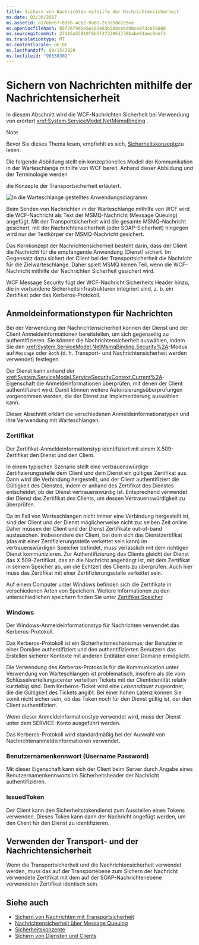 ```yaml
---
title: Sichern von Nachrichten mithilfe der Nachrichtensicherheit
ms.date: 03/30/2017
ms.assetid: a17ebe67-836b-4c52-9a81-2c3d58e225ee
ms.openlocfilehash: b5f7679d5e5ec82e63b588cebd90ce873c055088
ms.sourcegitcommit: 27a15a55019f6b5f2733961738babe94aec0def3
ms.translationtype: MT
ms.contentlocale: de-DE
ms.lasthandoff: 09/15/2020
ms.locfileid: "90558302"
---
```

# <a name="securing-messages-using-message-security"></a>Sichern von Nachrichten mithilfe der Nachrichtensicherheit
In diesem Abschnitt wird die WCF-Nachrichten Sicherheit bei Verwendung von erörtert <xref:System.ServiceModel.NetMsmqBinding> .  
  
> [!NOTE]
> Bevor Sie dieses Thema lesen, empfiehlt es sich, [Sicherheitskonzepte](security-concepts.md)zu lesen.  
  
 Die folgende Abbildung stellt ein konzeptionelles Modell der Kommunikation in der Warteschlange mithilfe von WCF bereit. Anhand dieser Abbildung und der Terminologie werden  
  
 die Konzepte der Transportsicherheit erläutert.  
  
 ![In die Warteschlange gestelltes Anwendungsdiagramm](media/distributed-queue-figure.jpg "Verteilte Warteschlangen (Abbildung)")  
  
 Beim Senden von Nachrichten in der Warteschlange mithilfe von WCF wird die WCF-Nachricht als Text der MSMQ-Nachricht (Message Queuing) angefügt. Mit der Transportsicherheit wird die gesamte MSMQ-Nachricht gesichert, mit der Nachrichtensicherheit (oder SOAP-Sicherheit) hingegen wird nur der Textkörper der MSMQ-Nachricht gesichert.  
  
 Das Kernkonzept der Nachrichtensicherheit besteht darin, dass der Client die Nachricht für die empfangende Anwendung (Dienst) sichert. Im Gegensatz dazu sichert der Client bei der Transportsicherheit die Nachricht für die Zielwarteschlange. Daher spielt MSMQ keinen Teil, wenn die WCF-Nachricht mithilfe der Nachrichten Sicherheit gesichert wird.  
  
 WCF Message Security fügt der WCF-Nachricht Sicherheits Header hinzu, die in vorhandene Sicherheitsinfrastrukturen integriert sind, z. b. ein Zertifikat oder das Kerberos-Protokoll.  
  
## <a name="message-credential-type"></a>Anmeldeinformationstypen für Nachrichten  
 Bei der Verwendung der Nachrichtensicherheit können der Dienst und der Client Anmeldeinformationen bereitstellen, um sich gegenseitig zu authentifizieren. Sie können die Nachrichtensicherheit auswählen, indem Sie den <xref:System.ServiceModel.NetMsmqBinding.Security%2A>-Modus auf `Message` oder `Both` (d. h. Transport- und Nachrichtensicherheit werden verwendet) festlegen.  
  
 Der Dienst kann anhand der <xref:System.ServiceModel.ServiceSecurityContext.Current%2A>-Eigenschaft die Anmeldeinformationen überprüfen, mit denen der Client authentifiziert wird. Damit können weitere Autorisierungsüberprüfungen vorgenommen werden, die der Dienst zur Implementierung auswählen kann.  
  
 Dieser Abschnitt erklärt die verschiedenen Anmeldeinformationstypen und ihre Verwendung mit Warteschlangen.  
  
### <a name="certificate"></a>Zertifikat  
 Der Zertifikat-Anmeldeinformationstyp identifiziert mit einem X.509-Zertifikat den Dienst und den Client.  
  
 In einem typischen Szenario stellt eine vertrauenswürdige Zertifizierungsstelle dem Client und dem Dienst ein gültiges Zertifikat aus. Dann wird die Verbindung hergestellt, und der Client authentifiziert die Gültigkeit des Dienstes, indem er anhand des Zertifikat des Dienstes entscheidet, ob der Dienst vertrauenswürdig ist. Entsprechend verwendet der Dienst das Zertifikat des Clients, um dessen Vertrauenswürdigkeit zu überprüfen.  
  
 Da im Fall von Warteschlangen nicht immer eine Verbindung hergestellt ist, sind der Client und der Dienst möglicherweise nicht zur selben Zeit online. Daher müssen der Client und der Dienst Zertifikate out-of-band austauschen. Insbesondere der Client, bei dem sich das Dienstzertifikat (das mit einer Zertifizierungsstelle verkettet sein kann) im vertrauenswürdigen Speicher befindet, muss verlässlich mit dem richtigen Dienst kommunizieren. Zur Authentifizierung des Clients gleicht der Dienst das X.509-Zertifikat, das an die Nachricht angehängt ist, mit dem Zertifikat in seinem Speicher ab, um die Echtzeit des Clients zu überprüfen. Auch hier muss das Zertifikat mit einer Zertifizierungsstelle verkettet sein.  
  
 Auf einem Computer unter Windows befinden sich die Zertifikate in verschiedenen Arten von Speichern. Weitere Informationen zu den unterschiedlichen speichern finden Sie unter [Zertifikat Speicher](/previous-versions/windows/it-pro/windows-server-2003/cc757138(v=ws.10)).  
  
### <a name="windows"></a>Windows  
 Der Windows-Anmeldeinformationstyp für Nachrichten verwendet das Kerberos-Protokoll.  
  
 Das Kerberos-Protokoll ist ein Sicherheitsmechanismus, der Benutzer in einer Domäne authentifiziert und den authentifizierten Benutzern das Erstellen sicherer Kontexte mit anderen Entitäten einer Domäne ermöglicht.  
  
 Die Verwendung des Kerberos-Protokolls für die Kommunikation unter Verwendung von Warteschlangen ist problematisch, insofern als die vom Schlüsselverteilungscenter verteilten Tickets mit der Clientidentität relativ kurzlebig sind. Dem Kerberos-Ticket wird eine *Lebensdauer* zugeordnet, die die Gültigkeit des Tickets angibt. Bei einer hohen Latenz können Sie somit nicht sicher sein, ob das Token noch für den Dienst gültig ist, der den Client authentifiziert.  
  
 Wenn dieser Anmeldeinformationstyp verwendet wird, muss der Dienst unter dem SERVICE-Konto ausgeführt werden.  
  
 Das Kerberos-Protokoll wird standardmäßig bei der Auswahl von Nachrichtenanmeldeinformationen verwendet.
  
### <a name="username-password"></a>Benutzernamenkennwort (Username Password)  
 Mit dieser Eigenschaft kann sich der Client beim Server durch Angabe eines Benutzernamenkennworts im Sicherheitsheader der Nachricht authentifizieren.  
  
### <a name="issuedtoken"></a>IssuedToken  
 Der Client kann den Sicherheitstokendienst zum Ausstellen eines Tokens verwenden. Dieses Token kann dann der Nachricht angefügt werden, um den Client für den Dienst zu identifizieren.  
  
## <a name="using-transport-and-message-security"></a>Verwenden der Transport- und der Nachrichtensicherheit  
 Wenn die Transportsicherheit und die Nachrichtensicherheit verwendet werden, muss das auf der Transportebene zum Sichern der Nachricht verwendete Zertifikat mit dem auf der SOAP-Nachrichtenebene verwendeten Zertifikat identisch sein.  
  
## <a name="see-also"></a>Siehe auch

- [Sichern von Nachrichten mit Transportsicherheit](securing-messages-using-transport-security.md)
- [Nachrichtensicherheit über Message Queuing](../samples/message-security-over-message-queuing.md)
- [Sicherheitskonzepte](security-concepts.md)
- [Sichern von Diensten und Clients](securing-services-and-clients.md)
